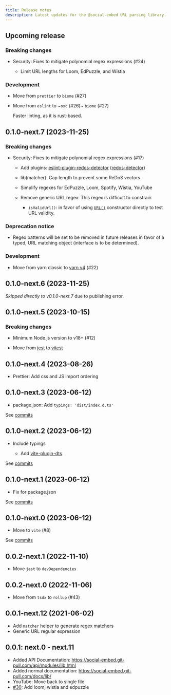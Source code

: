 ```yaml
---
title: Release notes
description: Latest updates for the @social-embed URL parsing library.
---
```


## Upcoming release

<!-- _Enter the most recent changes here_ -->

### Breaking changes

- Security: Fixes to mitigate polynomial regex expressions (#24)

  - Limit URL lengths for Loom, EdPuzzle, and Wistia

### Development

- Move from `prettier` to `biome` (#27)
- Move from `eslint` to ~`oxc` (#26)~ `biome` (#27)

  Faster linting, as it is rust-based.

## 0.1.0-next.7 (2023-11-25)

### Breaking changes

- Security: Fixes to mitigate polynomial regex expressions (#17)

  - Add plugins: [eslint-plugin-redos-detector] ([redos-detector])

    [eslint-plugin-redos-detector]: https://github.com/tjenkinson/eslint-plugin-redos-detector
    [redos-detector]: https://github.com/tjenkinson/redos-detector

  - lib(matcher): Cap length to prevent some ReDoS vectors
  - Simplify regexes for EdPuzzle, Loom, Spotify, Wistia, YouTube
  - Remove generic URL regex: This regex is difficult to constrain

    - `isValidUrl()`: in favor of using [`URL()`] constructor directly to
      test URL validity.

      [`URL()`]: https://developer.mozilla.org/en-US/docs/Web/API/URL/URL

### Deprecation notice

- Regex patterns will be set to be removed in future releases in favor of
  a typed, URL matching object (interface is to be determined).

### Development

- Move from yarn classic to [yarn v4] (#22)

  [yarn v4]: https://yarnpkg.com/blog/release/4.0

## 0.1.0-next.6 (2023-11-25)

_Skipped directly to v0.1.0-next.7_ due to publishing error.

## 0.1.0-next.5 (2023-10-15)

### Breaking changes

- Minimum Node.js version to v18+ (#12)
- Move from [jest] to [vitest]

  [vitest]: https://vitest.dev/guide/
  [jest]: https://jestjs.io/docs/cli

## 0.1.0-next.4 (2023-08-26)

- Prettier: Add css and JS import ordering

## 0.1.0-next.3 (2023-06-12)

- package.json: Add `typings: 'dist/index.d.ts'`

See [commits](https://github.com/social-embed/social-embed/compare/@social-embed/lib@0.1.0-next.2...@social-embed/lib@0.1.0-next.3)

## 0.1.0-next.2 (2023-06-12)

- Include typings

  - Add [vite-plugin-dts](https://github.com/qmhc/vite-plugin-dts)

See [commits](https://github.com/social-embed/social-embed/compare/@social-embed/lib@0.1.0-next.1...@social-embed/lib@0.1.0-next.2)

## 0.1.0-next.1 (2023-06-12)

- Fix for package.json

See [commits](https://github.com/social-embed/social-embed/compare/@social-embed/lib@0.1.0-next.0...@social-embed/lib@0.1.0-next.1)

## 0.1.0-next.0 (2023-06-12)

- Move to `vite` (#8)

See [commits](https://github.com/social-embed/social-embed/compare/@social-embed/lib@0.0.2-next.1...@social-embed/lib@0.1.0-next.0)

## 0.0.2-next.1 (2022-11-10)

- Move `jest` to `devDependencies`

## 0.0.2-next.0 (2022-11-06)

- Move from `tsdx` to `rollup` (#43)

## 0.0.1-next.12 (2021-06-02)

- Add `matcher` helper to generate regex matchers
- Generic URL regular expression

## 0.0.1: next.0 - next.11

- Added API Documentation:
  https://social-embed.git-pull.com/api/modules/lib.html
- Added normal documentation:
  https://social-embed.git-pull.com/docs/lib/
- YouTube: Move back to single file
- [#30](https://github.com/social-embed/social-embed/pull/30): Add loom, wistia
  and edpuzzle

